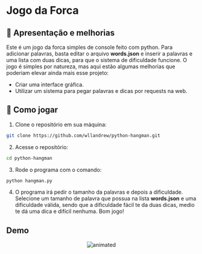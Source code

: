 # Jogo da Forca

## 📌 Apresentação e melhorias

Este é um jogo da forca simples de console feito com python. Para adicionar palavras, basta editar o arquivo __words.json__ e inserir a palavras e uma lista com duas dicas, para que o sistema de dificuldade funcione. O jogo é simples por natureza, mas aqui estão algumas melhorias que poderiam elevar ainda mais esse projeto:
- Criar uma interface gráfica.
- Utilizar um sistema para pegar palavras e dicas por requests na web.

## 🚀 Como jogar

1. Clone o repositório em sua máquina:
```bash
git clone https://github.com/wllandrew/python-hangman.git
```
2. Acesse o repositório:
```bash
cd python-hangman
```
3. Rode o programa com o comando:
```bash
python hangman.py
```
4. O programa irá pedir o tamanho da palavras e depois a dificuldade. Selecione um tamanho de palavra que possua na lista __words.json__ e uma dificuldade válida, sendo que a dificuldade fácil te da duas dicas, medio te dá uma dica e difícil nenhuma.
Bom jogo!

## Demo

<p align="center">
  <img src="https://github.com/user-attachments/assets/c0a6ce61-6cbc-4329-b240-06537d6bfe6c" alt="animated"/> 
</p>



